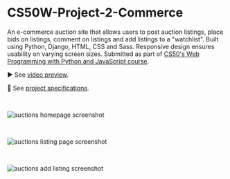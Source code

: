 # CS50W-Project-2-Commerce

An e-commerce auction site that allows users to post auction listings, place bids on listings, comment on listings and add listings to a "watchlist". Built using Python, Django, HTML, CSS and Sass. Responsive design ensures usability on varying screen sizes. Submitted as part of [CS50's Web Programming with Python and JavaScript course](https://cs50.harvard.edu/web/2020/).

▶️ See [video preview](https://www.youtube.com/watch?v=VBtFKKC3YWE).

📝 See [project specifications](https://cs50.harvard.edu/web/2020/projects/2/commerce/).

<br>

![auctions homepage screenshot](https://user-images.githubusercontent.com/110285021/209455569-7f2b5753-358c-4a91-8c01-4e30de6395f1.png)

<br>

![auctions listing page screenshot](https://user-images.githubusercontent.com/110285021/209455577-4db561c4-401c-402c-a266-6daa50009458.png)

<br> 

![auctions add listing screenshot](https://user-images.githubusercontent.com/110285021/209455568-a3b301a3-1116-4fc6-873c-057495c3e6bf.png)
